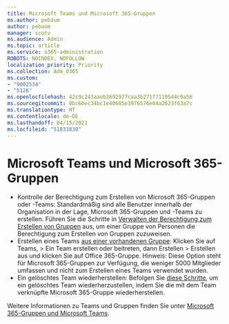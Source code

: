 ```yaml
---
title: Microsoft Teams und Microsoft 365-Gruppen
ms.author: pebaum
author: pebaum
manager: scotv
ms.audience: Admin
ms.topic: article
ms.service: o365-administration
ROBOTS: NOINDEX, NOFOLLOW
localization_priority: Priority
ms.collection: Adm_O365
ms.custom:
- "9002534"
- "5126"
ms.openlocfilehash: 42c9c243aaeb2692977caa3b271f7110544c0a56
ms.sourcegitcommit: 8bc60ec34bc1e40685e3976576e04a2623f63a7c
ms.translationtype: HT
ms.contentlocale: de-DE
ms.lasthandoff: 04/15/2021
ms.locfileid: "51833830"
---
```

# <a name="microsoft-teams-and-microsoft-365-groups"></a>Microsoft Teams und Microsoft 365-Gruppen

- Kontrolle der Berechtigung zum Erstellen von Microsoft 365-Gruppen oder -Teams: Standardmäßig sind alle Benutzer innerhalb der Organisation in der Lage, Microsoft 365-Gruppen und -Teams zu erstellen. Führen Sie die Schritte in [Verwalten der Berechtigung zum Erstellen von Gruppen](https://support.office.com/article/4c46c8cb-17d0-44b5-9776-005fced8e618) aus, um einer Gruppe von Personen die Berechtigung zum Erstellen von Gruppen zuzuweisen.
- Erstellen eines Teams [aus einer vorhandenen Gruppe](https://support.microsoft.com/office/24ec428e-40d7-4a1a-ab87-29be7d145865): Klicken Sie auf Teams, > Ein Team erstellen oder beitreten, dann Erstellen > Erstellen aus und klicken Sie auf Office 365-Gruppe. Hinweis: Diese Option steht für Microsoft 365-Gruppen zur Verfügung, die weniger 5000 Mitglieder umfassen und nicht zum Erstellen eines Teams verwendet wurden.
- Ein gelöschtes Team wiederherstellen: Befolgen Sie [diese Schritte](https://docs.microsoft.com/microsoftteams/archive-or-delete-a-team#restore-a-deleted-team), um ein gelöschtes Team wiederherzustellen, indem Sie die mit dem Team verknüpfte Microsoft 365-Gruppe wiederherstellen.

Weitere Informationen zu Teams und Gruppen finden Sie unter [Microsoft 365-Gruppen und Microsoft Teams](https://docs.microsoft.com/microsoftteams/office-365-groups).

